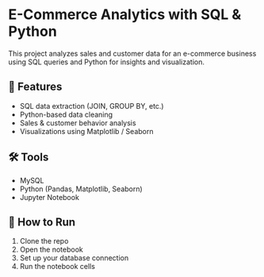 
# E-Commerce Analytics with SQL & Python

This project analyzes sales and customer data for an e-commerce business using SQL queries and Python for insights and visualization.

## 📌 Features
- SQL data extraction (JOIN, GROUP BY, etc.)
- Python-based data cleaning
- Sales & customer behavior analysis
- Visualizations using Matplotlib / Seaborn

## 🛠️ Tools
- MySQL
- Python (Pandas, Matplotlib, Seaborn)
- Jupyter Notebook

## 🚀 How to Run
1. Clone the repo
2. Open the notebook
3. Set up your database connection
4. Run the notebook cells
